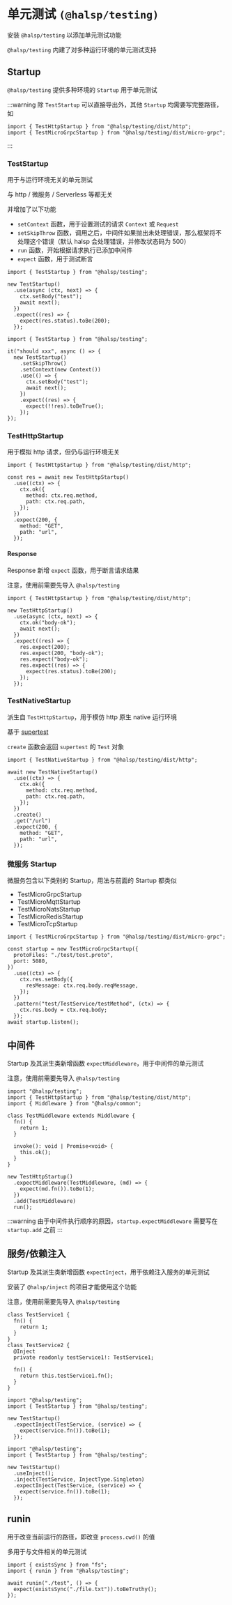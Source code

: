 # 单元测试 `(@halsp/testing)`

安装 `@halsp/testing` 以添加单元测试功能

`@halsp/testing` 内建了对多种运行环境的单元测试支持

## Startup

`@halsp/testing` 提供多种环境的 `Startup` 用于单元测试

:::warning
除 `TestStartup` 可以直接导出外，其他 `Startup` 均需要写完整路径，如

```TS
import { TestHttpStartup } from "@halsp/testing/dist/http";
import { TestMicroGrpcStartup } from "@halsp/testing/dist/micro-grpc";
```

:::

### TestStartup

用于与运行环境无关的单元测试

与 http / 微服务 / Serverless 等都无关

并增加了以下功能

- `setContext` 函数，用于设置测试的请求 `Context` 或 `Request`
- `setSkipThrow` 函数，调用之后，中间件如果抛出未处理错误，那么框架将不处理这个错误（默认 halsp 会处理错误，并修改状态码为 500）
- `run` 函数，开始根据请求执行已添加中间件
- `expect` 函数，用于测试断言

```TS
import { TestStartup } from "@halsp/testing";

new TestStartup()
  .use(async (ctx, next) => {
    ctx.setBody("test");
    await next();
  })
  .expect((res) => {
    expect(res.status).toBe(200);
  });
```

```TS
import { TestStartup } from "@halsp/testing";

it("should xxx", async () => {
  new TestStartup()
    .setSkipThrow()
    .setContext(new Context())
    .use(() => {
      ctx.setBody("test");
      await next();
    })
    .expect((res) => {
      expect(!!res).toBeTrue();
    });
});
```

### TestHttpStartup

用于模拟 http 请求，但仍与运行环境无关

```TS
import { TestHttpStartup } from "@halsp/testing/dist/http";

const res = await new TestHttpStartup()
  .use((ctx) => {
    ctx.ok({
      method: ctx.req.method,
      path: ctx.req.path,
    });
  })
  .expect(200, {
    method: "GET",
    path: "url",
  });
```

#### Response

Response 新增 `expect` 函数，用于断言请求结果

注意，使用前需要先导入 `@halsp/testing`

```TS
import { TestHttpStartup } from "@halsp/testing/dist/http";

new TestHttpStartup()
  .use(async (ctx, next) => {
    ctx.ok("body-ok");
    await next();
  })
  .expect((res) => {
    res.expect(200);
    res.expect(200, "body-ok");
    res.expect("body-ok");
    res.expect((res) => {
      expect(res.status).toBe(200);
    });
  });
```

### TestNativeStartup

派生自 `TestHttpStartup`，用于模仿 http 原生 native 运行环境

基于 [supertest](https://github.com/visionmedia/supertest)

`create` 函数会返回 `supertest` 的 `Test` 对象

```TS
import { TestNativeStartup } from "@halsp/testing/dist/http";

await new TestNativeStartup()
  .use((ctx) => {
    ctx.ok({
      method: ctx.req.method,
      path: ctx.req.path,
    });
  })
  .create()
  .get("/url")
  .expect(200, {
    method: "GET",
    path: "url",
  });
```

### 微服务 Startup

微服务包含以下类别的 Startup，用法与前面的 Startup 都类似

- TestMicroGrpcStartup
- TestMicroMqttStartup
- TestMicroNatsStartup
- TestMicroRedisStartup
- TestMicroTcpStartup

```TS
import { TestMicroGrpcStartup } from "@halsp/testing/dist/micro-grpc";

const startup = new TestMicroGrpcStartup({
  protoFiles: "./test/test.proto",
  port: 5080,
})
  .use((ctx) => {
    ctx.res.setBody({
      resMessage: ctx.req.body.reqMessage,
    });
  })
  .pattern("test/TestService/testMethod", (ctx) => {
    ctx.res.body = ctx.req.body;
  });
await startup.listen();
```

## 中间件

Startup 及其派生类新增函数 `expectMiddleware`，用于中间件的单元测试

注意，使用前需要先导入 `@halsp/testing`

```TS
import "@halsp/testing";
import { TestHttpStartup } from "@halsp/testing/dist/http";
import { Middleware } from "@halsp/common";

class TestMiddleware extends Middleware {
  fn() {
    return 1;
  }

  invoke(): void | Promise<void> {
    this.ok();
  }
}

new TestHttpStartup()
  .expectMiddleware(TestMiddleware, (md) => {
    expect(md.fn()).toBe(1);
  })
  .add(TestMiddleware)
  run();
```

:::warning
由于中间件执行顺序的原因，`startup.expectMiddleware` 需要写在 `startup.add` 之前
:::

## 服务/依赖注入

Startup 及其派生类新增函数 `expectInject`，用于依赖注入服务的单元测试

安装了 `@halsp/inject` 的项目才能使用这个功能

注意，使用前需要先导入 `@halsp/testing`

```TS
class TestService1 {
  fn() {
    return 1;
  }
}
class TestService2 {
  @Inject
  private readonly testService1!: TestService1;

  fn() {
    return this.testService1.fn();
  }
}
```

```TS
import "@halsp/testing";
import { TestStartup } from "@halsp/testing";

new TestStartup()
  .expectInject(TestService, (service) => {
    expect(service.fn()).toBe(1);
  });
```

```TS
import "@halsp/testing";
import { TestStartup } from "@halsp/testing";

new TestStartup()
  .useInject();
  .inject(TestService, InjectType.Singleton)
  .expectInject(TestService, (service) => {
    expect(service.fn()).toBe(1);
  });
```

## runin

用于改变当前运行的路径，即改变 `process.cwd()` 的值

多用于与文件相关的单元测试

```TS
import { existsSync } from "fs";
import { runin } from "@halsp/testing";

await runin("./test", () => {
  expect(existsSync("./file.txt")).toBeTruthy();
});
```
